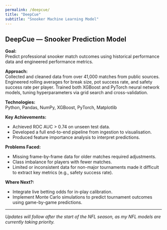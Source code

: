 ```yaml
---
permalink: /deepcue/
title: "DeepCue"
subtitle: "Snooker Machine Learning Model"
---
```


## DeepCue — Snooker Prediction Model

**Goal:**  
Predict professional snooker match outcomes using historical performance data and engineered performance metrics.

**Approach:**  
Collected and cleaned data from over 41,000 matches from public sources. Engineered rolling averages for break size, pot success rate, and safety success rate per player. Trained both XGBoost and PyTorch neural network models, tuning hyperparameters via grid search and cross-validation.

**Technologies:**  
Python, Pandas, NumPy, XGBoost, PyTorch, Matplotlib

**Key Achievements:**
- Achieved ROC AUC > 0.74 on unseen test data.
- Developed a full end-to-end pipeline from ingestion to visualisation.
- Produced feature importance analysis to interpret predictions.

**Problems Faced:**
- Missing frame-by-frame data for older matches required adjustments.
- Class imbalance for players with fewer matches.
- Limited or inconsistent data for non-major tournaments made it difficult to extract key metrics (e.g., safety success rate).

**Where Next?:**
- Integrate live betting odds for in-play calibration.
- Implement Monte Carlo simulations to predict tournament outcomes using game-by-game predictions.

---

_Updates will follow after the start of the NFL season, as my NFL models are currently taking priority._
